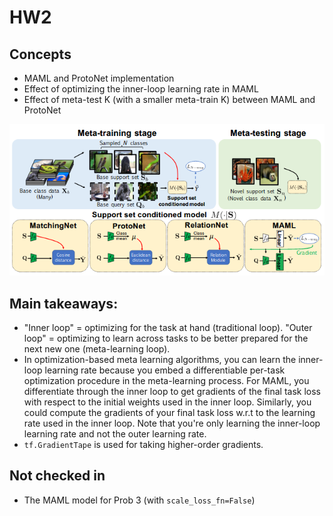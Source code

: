 # HW2

## Concepts
* MAML and ProtoNet implementation
* Effect of optimizing the inner-loop learning rate in MAML
* Effect of meta-test K (with a smaller meta-train K) between MAML and ProtoNet 

![MAML vs. ProtoNet](maml_vs_protonet_diagram.png "It's the support-set-conditioned model that differs between MAML and ProtoNet. Image credit: Chen et al 2019 (1904.04232)")

## Main takeaways:
* "Inner loop" = optimizing for the task at hand (traditional loop). "Outer loop" = optimizing to learn across tasks to be better prepared for the next new one (meta-learning loop).
* In optimization-based meta learning algorithms, you can learn the inner-loop learning rate because you embed a differentiable per-task optimization procedure in the meta-learning process. For MAML, you differentiate through the inner loop to get gradients of the final task loss with respect to the initial weights used in the inner loop. Similarly, you could compute the gradients of your final task loss w.r.t to the learning rate used in the inner loop. Note that you're only learning the inner-loop learning rate and not the outer learning rate.
* `tf.GradientTape` is used for taking higher-order gradients.

## Not checked in
* The MAML model for Prob 3 (with `scale_loss_fn=False`)